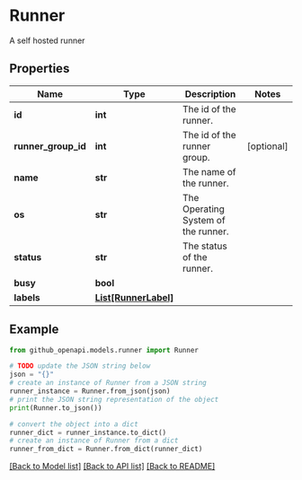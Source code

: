 # Runner

A self hosted runner

## Properties

Name | Type | Description | Notes
------------ | ------------- | ------------- | -------------
**id** | **int** | The id of the runner. | 
**runner_group_id** | **int** | The id of the runner group. | [optional] 
**name** | **str** | The name of the runner. | 
**os** | **str** | The Operating System of the runner. | 
**status** | **str** | The status of the runner. | 
**busy** | **bool** |  | 
**labels** | [**List[RunnerLabel]**](RunnerLabel.md) |  | 

## Example

```python
from github_openapi.models.runner import Runner

# TODO update the JSON string below
json = "{}"
# create an instance of Runner from a JSON string
runner_instance = Runner.from_json(json)
# print the JSON string representation of the object
print(Runner.to_json())

# convert the object into a dict
runner_dict = runner_instance.to_dict()
# create an instance of Runner from a dict
runner_from_dict = Runner.from_dict(runner_dict)
```
[[Back to Model list]](../README.md#documentation-for-models) [[Back to API list]](../README.md#documentation-for-api-endpoints) [[Back to README]](../README.md)


